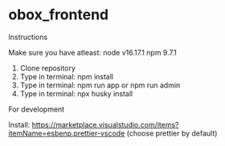 # obox_frontend

Instructions

Make sure you have atleast:
node v16.17.1
npm 9.7.1

1. Clone repository
2. Type in terminal: npm install
3. Type in terminal: npm run app or npm run admin
4. Type in terminal: npx husky install

For development

Install:
https://marketplace.visualstudio.com/items?itemName=esbenp.prettier-vscode (choose prettier by default)